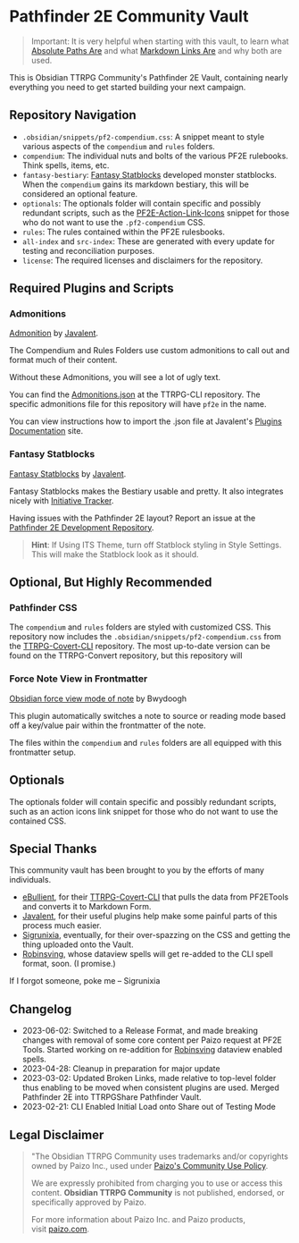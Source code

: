 # Pathfinder 2E Community Vault

> Important: It is very helpful when starting with this vault, to learn what [Absolute Paths Are](https://www.redhat.com/sysadmin/linux-path-absolute-relative) and what [Markdown Links Are](https://help.obsidian.md/Linking+notes+and+files/Internal+links) and why both are used.

This is Obsidian TTRPG Community's Pathfinder 2E Vault, containing nearly everything you need to get started building your next campaign. 

## Repository Navigation

- `.obsidian/snippets/pf2-compendium.css`: A snippet meant to style various aspects of the `compendium` and `rules` folders.
- `compendium`: The individual nuts and bolts of the various PF2E rulebooks. Think spells, items, etc.
- `fantasy-bestiary`: [Fantasy Statblocks](https://github.com/javalent/fantasy-statblocks/) developed monster statblocks. When the `compendium` gains its markdown bestiary, this will be considered an optional feature.
- `optionals`: The optionals folder will contain specific and possibly redundant scripts, such as the [PF2E-Action-Link-Icons](PF2E-Action-Link-Icons.css) snippet for those who do not want to use the `.pf2-compendium` CSS.
- `rules`: The rules contained within the PF2E rulesbooks.
- `all-index` and `src-index`: These are generated with every update for testing and reconciliation purposes. 
- `license`: The required licenses and disclaimers for the repository.


## Required Plugins and Scripts


### Admonitions

[Admonition](https://github.com/valentine195/obsidian-admonition) by [Javalent](https://github.com/valentine195). 

The Compendium and Rules Folders use custom admonitions to call out and format much of their content.

Without these Admonitions, you will see a lot of ugly text.

You can find the [Admonitions.json](https://github.com/ebullient/ttrpg-convert-cli/tree/main/examples) at the TTRPG-CLI repository. The specific admonitions file for this repository will have `pf2e` in the name. 

You can view instructions how to import the .json file at Javalent's [Plugins Documentation](https://plugins.javalent.com/admonitions/import-json#Obtain%20an%20Admonitions.Json%20File)  site.


### Fantasy Statblocks

[Fantasy Statblocks](https://github.com/javalent/fantasy-statblocks/) by  [Javalent](https://github.com/valentine195). 

Fantasy Statblocks makes the Bestiary usable and pretty. It also integrates nicely with [Initiative Tracker](https://github.com/javalent/initiative-tracker).

Having issues with the Pathfinder 2E layout? Report an issue at the [Pathfinder 2E Development Repository](https://github.com/Obsidian-TTRPG-Community/Pathfinder-2E-Statblocks-Development).

> **Hint**: If Using ITS Theme, turn off Statblock styling in Style Settings. This will make the Statblock look as it should. 


## Optional, But Highly Recommended


### Pathfinder CSS

The `compendium` and `rules` folders are styled with customized CSS. This repository now includes the `.obsidian/snippets/pf2-compendium.css` from the [TTRPG-Covert-CLI](https://github.com/ebullient/ttrpg-convert-cli) repository. The most up-to-date version can be found on the TTRPG-Convert repository, but this repository will 


### Force Note View in Frontmatter

[Obsidian force view mode of note](https://github.com/bwydoogh/obsidian-force-view-mode-of-note) by Bwydoogh

This plugin automatically switches a note to source or reading mode based off a key/value pair within the frontmatter of the note. 

The files within the `compendium` and `rules` folders are all equipped with this frontmatter setup.

## Optionals

The optionals folder will contain specific and possibly redundant scripts, such as an action icons link snippet for those who do not want to use the contained CSS. 

## Special Thanks
This community vault has been brought to you by the efforts of many individuals. 

- [eBullient](https://github.com/ebullient), for their [TTRPG-Covert-CLI](https://github.com/ebullient/ttrpg-convert-cli) that pulls the data from PF2ETools and converts it to Markdown Form.
- [Javalent](https://github.com/valentine195), for their useful plugins help make some painful parts of 
  this process much easier. 
- [Sigrunixia](https://github.com/sigrunixia), eventually, for their over-spazzing on the CSS and getting the thing uploaded onto the Vault.
- [Robinsving](https://github.com/robinsving), whose dataview spells will get re-added to the CLI spell format, soon. (I promise.)

If I forgot someone, poke me – Sigrunixia

## Changelog

- 2023-06-02: Switched to a Release Format, and made breaking changes with removal of some core content per Paizo request at PF2E Tools. Started working on re-addition for [Robinsving](https://github.com/robinsving) dataview enabled spells.
- 2023-04-28: Cleanup in preparation for major update
- 2023-03-02: Updated Broken Links, made relative to top-level folder thus enabling to be moved when consistent plugins are used. Merged Pathfinder 2E into TTRPGShare Pathfinder Vault.
- 2023-02-21: CLI Enabled Initial Load onto Share out of Testing Mode

## Legal Disclaimer

> "The Obsidian TTRPG Community uses trademarks and/or copyrights owned by Paizo Inc., used under [Paizo's Community Use Policy](http://paizo.com/communityuse). 
>
> We are expressly prohibited from charging you to use or access this content. __Obsidian TTRPG Community__ is not published, endorsed, or specifically approved by Paizo. 
>
> For more information about Paizo Inc. and Paizo products, visit [paizo.com](http://paizo.com/).

